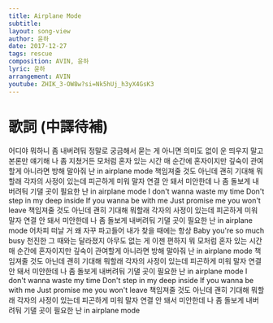 ```yaml
---
title: Airplane Mode
subtitle:
layout: song-view
author: 윤하
date: 2017-12-27
tags: rescue
composition: AVIN, 윤하
lyric: 윤하
arrangement: AVIN
youtube: ZHIK_3-OW8w?si=Nk5hUj_h3yX4GsK3
---
```


# 歌詞 (中譯待補)

어디야 뭐하니
좀 내버려둬
정말로 궁금해서
묻는 게 아니면
의미도 없이 운 띄우지 말고
본론만 얘기해
나 좀 지쳤거든
모처럼 혼자 있는 시간
매 순간에 혼자이지만
깊숙이 관여할게 아니라면
방해 말아줘 난 in airplane mode
책임져줄 것도 아닌데
괜히 기대해 뭐할래
각자의 사정이 있는데
피곤하게 미워 말자
연결 안 돼서 미안한데
나 좀 돌보게 내버려둬
기댈 곳이 필요한 난 in airplane mode
I don't wanna waste my time
Don't step in my deep inside
If you wanna be with me
Just promise me you won't leave
책임져줄 것도 아닌데
괜히 기대해 뭐할래
각자의 사정이 있는데
피곤하게 미워 말자
연결 안 돼서 미안한데
나 좀 돌보게 내버려둬
기댈 곳이 필요한 난 in airplane mode
어차피 떠날 거
왜 자꾸 파고들어
내가 찾을 때에는 항상
Baby you're so much busy
천진한 그 때와는 달라졌지
아무도 없는 게 이젠
편하지 뭐
모처럼 혼자 있는 시간
매 순간에 혼자이지만
깊숙이 관여할게 아니라면
방해 말아줘 난 in airplane mode
책임져줄 것도 아닌데
괜히 기대해 뭐할래
각자의 사정이 있는데
피곤하게 미워 말자
연결 안 돼서 미안한데
나 좀 돌보게 내버려둬
기댈 곳이 필요한 난 in airplane mode
I don't wanna waste my time
Don't step in my deep inside
If you wanna be with me
Just promise me you won't leave
책임져줄 것도 아닌데
괜히 기대해 뭐할래
각자의 사정이 있는데
피곤하게 미워 말자
연결 안 돼서 미안한데
나 좀 돌보게 내버려둬
기댈 곳이 필요한 난 in airplane mode
